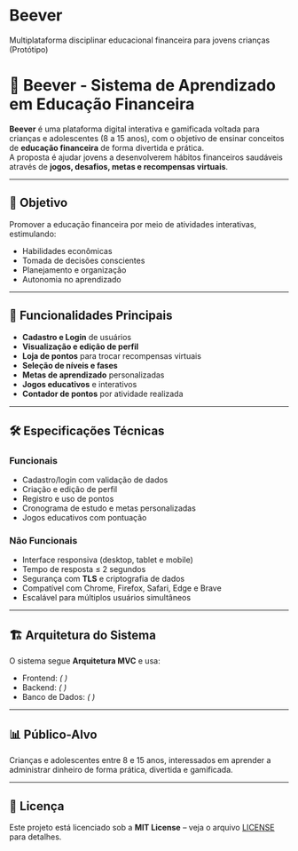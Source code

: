 # Beever
Multiplataforma disciplinar educacional financeira para jovens crianças (Protótipo)

# 🐝 Beever - Sistema de Aprendizado em Educação Financeira

**Beever** é uma plataforma digital interativa e gamificada voltada para crianças e adolescentes (8 a 15 anos), com o objetivo de ensinar conceitos de **educação financeira** de forma divertida e prática.  
A proposta é ajudar jovens a desenvolverem hábitos financeiros saudáveis através de **jogos, desafios, metas e recompensas virtuais**.

---

## 📌 Objetivo
Promover a educação financeira por meio de atividades interativas, estimulando:
- Habilidades econômicas
- Tomada de decisões conscientes
- Planejamento e organização
- Autonomia no aprendizado

---

## 🚀 Funcionalidades Principais
- **Cadastro e Login** de usuários
- **Visualização e edição de perfil**
- **Loja de pontos** para trocar recompensas virtuais
- **Seleção de níveis e fases**
- **Metas de aprendizado** personalizadas
- **Jogos educativos** e interativos
- **Contador de pontos** por atividade realizada

---

## 🛠️ Especificações Técnicas

### Funcionais
- Cadastro/login com validação de dados
- Criação e edição de perfil
- Registro e uso de pontos
- Cronograma de estudo e metas personalizadas
- Jogos educativos com pontuação

### Não Funcionais
- Interface responsiva (desktop, tablet e mobile)
- Tempo de resposta ≤ 2 segundos
- Segurança com **TLS** e criptografia de dados
- Compatível com Chrome, Firefox, Safari, Edge e Brave
- Escalável para múltiplos usuários simultâneos

---

## 🏗️ Arquitetura do Sistema
O sistema segue **Arquitetura MVC** e usa:
- Frontend: *( )*
- Backend: *( )*
- Banco de Dados: *( )*

---

## 📊 Público-Alvo
Crianças e adolescentes entre 8 e 15 anos, interessados em aprender a administrar dinheiro de forma prática, divertida e gamificada.

---

## 📄 Licença
Este projeto está licenciado sob a **MIT License** – veja o arquivo [LICENSE](LICENSE) para detalhes.


